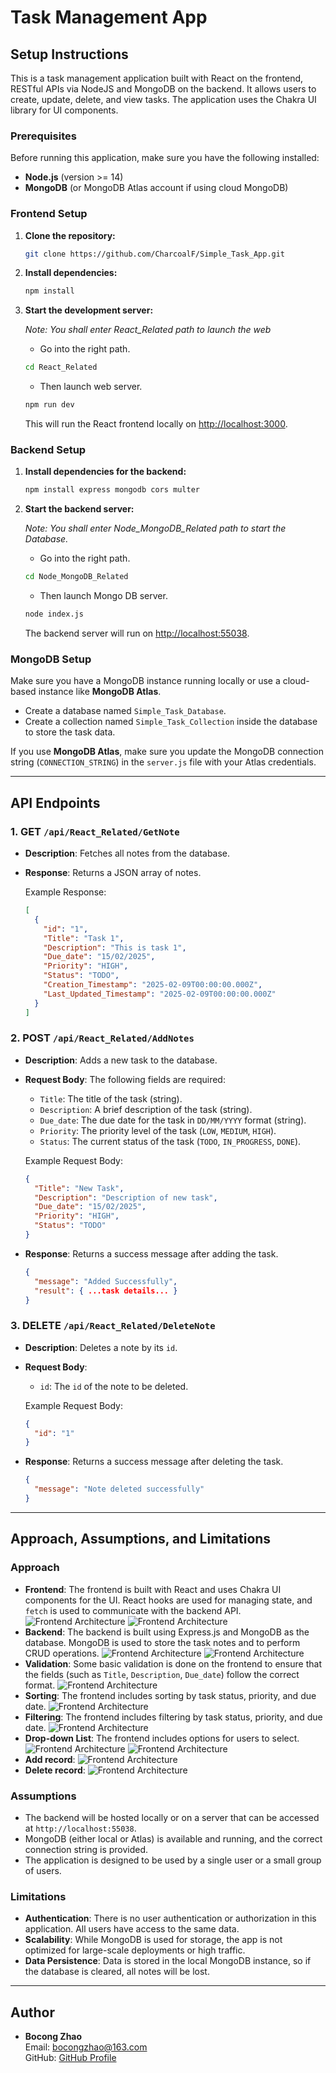 # Task Management App

## Setup Instructions

This is a task management application built with React on the frontend, RESTful APIs via NodeJS and MongoDB on the backend. It allows users to create, update, delete, and view tasks. The application uses the Chakra UI library for UI components.

### Prerequisites

Before running this application, make sure you have the following installed:

- **Node.js** (version >= 14)
- **MongoDB** (or MongoDB Atlas account if using cloud MongoDB)

### Frontend Setup

1. **Clone the repository:**

   ```bash
   git clone https://github.com/CharcoalF/Simple_Task_App.git
   ```

2. **Install dependencies:**

   ```bash
   npm install
   ```

3. **Start the development server:**

   _Note: You shall enter React_Related path to launch the web_

   - Go into the right path.

   ```bash
   cd React_Related
   ```

   - Then launch web server.

   ```bash
   npm run dev
   ```

   This will run the React frontend locally on [http://localhost:3000](http://localhost:3000).

### Backend Setup

1. **Install dependencies for the backend:**

   ```bash
   npm install express mongodb cors multer
   ```

2. **Start the backend server:**

   _Note: You shall enter Node_MongoDB_Related path to start the Database._

   - Go into the right path.

   ```bash
   cd Node_MongoDB_Related
   ```

   - Then launch Mongo DB server.

   ```bash
   node index.js
   ```

   The backend server will run on [http://localhost:55038](http://localhost:55038).

### MongoDB Setup

Make sure you have a MongoDB instance running locally or use a cloud-based instance like **MongoDB Atlas**.

- Create a database named `Simple_Task_Database`.
- Create a collection named `Simple_Task_Collection` inside the database to store the task data.

If you use **MongoDB Atlas**, make sure you update the MongoDB connection string (`CONNECTION_STRING`) in the `server.js` file with your Atlas credentials.

---

## API Endpoints

### 1. **GET `/api/React_Related/GetNote`**

- **Description**: Fetches all notes from the database.
- **Response**: Returns a JSON array of notes.

  Example Response:

  ```json
  [
    {
      "id": "1",
      "Title": "Task 1",
      "Description": "This is task 1",
      "Due_date": "15/02/2025",
      "Priority": "HIGH",
      "Status": "TODO",
      "Creation_Timestamp": "2025-02-09T00:00:00.000Z",
      "Last_Updated_Timestamp": "2025-02-09T00:00:00.000Z"
    }
  ]
  ```

### 2. **POST `/api/React_Related/AddNotes`**

- **Description**: Adds a new task to the database.
- **Request Body**: The following fields are required:

  - `Title`: The title of the task (string).
  - `Description`: A brief description of the task (string).
  - `Due_date`: The due date for the task in `DD/MM/YYYY` format (string).
  - `Priority`: The priority level of the task (`LOW`, `MEDIUM`, `HIGH`).
  - `Status`: The current status of the task (`TODO`, `IN_PROGRESS`, `DONE`).

  Example Request Body:

  ```json
  {
    "Title": "New Task",
    "Description": "Description of new task",
    "Due_date": "15/02/2025",
    "Priority": "HIGH",
    "Status": "TODO"
  }
  ```

- **Response**: Returns a success message after adding the task.
  ```json
  {
    "message": "Added Successfully",
    "result": { ...task details... }
  }
  ```

### 3. **DELETE `/api/React_Related/DeleteNote`**

- **Description**: Deletes a note by its `id`.
- **Request Body**:

  - `id`: The `id` of the note to be deleted.

  Example Request Body:

  ```json
  {
    "id": "1"
  }
  ```

- **Response**: Returns a success message after deleting the task.
  ```json
  {
    "message": "Note deleted successfully"
  }
  ```

---

## Approach, Assumptions, and Limitations

### Approach

- **Frontend**: The frontend is built with React and uses Chakra UI components for the UI. React hooks are used for managing state, and `fetch` is used to communicate with the backend API.
  ![Frontend Architecture](./img/dark.png)
  ![Frontend Architecture](./img/light.png)
- **Backend**: The backend is built using Express.js and MongoDB as the database. MongoDB is used to store the task notes and to perform CRUD operations.
  ![Frontend Architecture](./img/DB.png)
  ![Frontend Architecture](./img/Back.png)
- **Validation**: Some basic validation is done on the frontend to ensure that the fields (such as `Title`, `Description`, `Due_date`) follow the correct format.
  ![Frontend Architecture](./img/Error_Handling.png)
- **Sorting**: The frontend includes sorting by task status, priority, and due date.
  ![Frontend Architecture](./img/Sort_by.png)
- **Filtering**: The frontend includes filtering by task status, priority, and due date.
  ![Frontend Architecture](./img/Filter_by.png)
- **Drop-down List**: The frontend includes options for users to select.
  ![Frontend Architecture](./img/Drop-down.png)
  ![Frontend Architecture](./img/Drop_down2.png)
- **Add record**:
  ![Frontend Architecture](./img/Add_record.png)
- **Delete record**:
  ![Frontend Architecture](./img/Delete_record.png)

### Assumptions

- The backend will be hosted locally or on a server that can be accessed at `http://localhost:55038`.
- MongoDB (either local or Atlas) is available and running, and the correct connection string is provided.
- The application is designed to be used by a single user or a small group of users.

### Limitations

- **Authentication**: There is no user authentication or authorization in this application. All users have access to the same data.
- **Scalability**: While MongoDB is used for storage, the app is not optimized for large-scale deployments or high traffic.
- **Data Persistence**: Data is stored in the local MongoDB instance, so if the database is cleared, all notes will be lost.

---

## Author

- **Bocong Zhao**  
  Email: bocongzhao@163.com  
  GitHub: [GitHub Profile](https://github.com/CharcoalF)
